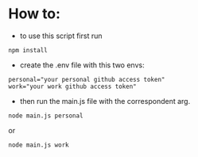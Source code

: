 # How to:

- to use this script first run

```
npm install
```

- create the .env file with this two envs:

```
personal="your personal github access token"
work="your work github access token"
```

- then run the main.js file with the correspondent arg.

```
node main.js personal
```

or

```
node main.js work
```
